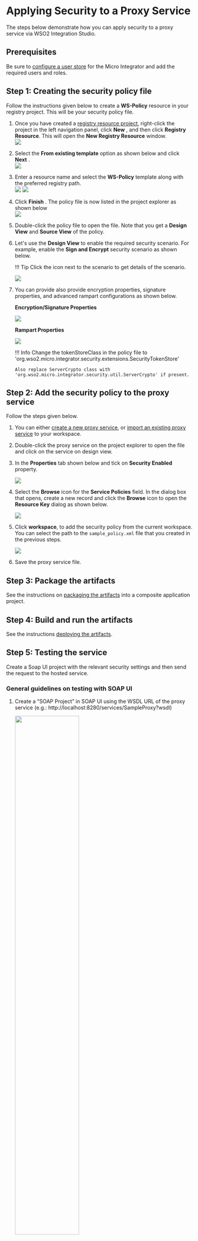 # Applying Security to a Proxy Service

The steps below demonstrate how you can apply security to a proxy service via WSO2 Integration Studio.

## Prerequisites

Be sure to [configure a user store]({{base_path}}/administer/managing-users-and-roles/managing-user-stores/configure-primary-user-store/configuring-the-primary-user-store) for the Micro Integrator and add the required users and roles.

## Step 1: Creating the security policy file

Follow the instructions given below to create a **WS-Policy** resource in your registry project. This will be your security policy file.

1.  Once you have created a [registry resource project]({{base_path}}/integrate/develop/create-integration-project/#registry-resource-project), right-click the project in the left navigation panel, click **New** , and then click **Registry Resource**. This will open the **New Registry Resource** window.  
    ![]({{base_path}}/assets/img/integrate/apply-security/119130870/119130887.jpg)
2.  Select the **From existing template** option as shown below and
    click **Next** .  
    ![]({{base_path}}/assets/img/integrate/apply-security/119130870/119130886.jpg)
3.  Enter a resource name and select the **WS-Policy** template along
    with the preferred registry path.  
    ![]({{base_path}}/assets/img/integrate/apply-security/119130870/119130885.jpg)
    ![]({{base_path}}/assets/img/integrate/apply-security/119130870/119130884.jpg)
4.  Click **Finish** . The policy file is now listed in the project
    explorer as shown below  
    ![]({{base_path}}/assets/img/integrate/apply-security/119130870/119130883.jpg)
      
5.  Double-click the policy file to open the file. Note that you get a
    **Design View** and **Source View** of the policy.

6.  Let's use the **Design View** to enable the required security scenario. For example, enable the **Sign and Encrypt** security scenario as shown below.

    !!! Tip
        Click the icon next to the scenario to get details of the scenario.
    
    ![]({{base_path}}/assets/img/integrate/apply-security/119130870/119130882.jpg)

7.  You can provide also provide encryption properties, signature properties, and advanced rampart configurations as shown below.

    **Encryption/Signature Properties**

    ![]({{base_path}}/assets/img/integrate/apply-security/119130870/119130890.jpg)

    **Rampart Properties**

    ![]({{base_path}}/assets/img/integrate/apply-security/119130870/119130889.jpg)
    
    !!! Info 
        Change the tokenStoreClass in the policy file to 'org.wso2.micro.integrator.security.extensions.SecurityTokenStore'
        
        Also replace ServerCrypto class with 'org.wso2.micro.integrator.security.util.ServerCrypto' if present.
        
<!--
#### Specifying role-based access?

For certain scenarios, you can specify user roles. After you select the
scenario, scroll to the right to see the **User Roles** button.

![]({{base_path}}/assets/img/integrate/apply-security/119130870/119130874.jpg)

Either define the user roles inline or retrieve the user roles from the server.

-   **Define Inline**
    ![]({{base_path}}/assets/img/integrate/apply-security/119130870/119130872.jpg)

-   **Get from the server**
    ![]({{base_path}}/assets/img/integrate/apply-security/119130870/119130871.jpg)

!!! Info
    By default, the role names are not case sensitive. If you want to make them case sensitive, add the following property in the `<MI_HOME>/conf/deployment.yaml` file.        
     ```toml
     [authorization_manager]
     properties.CaseSensitiveAuthorizationRules = "true"
     ```
-->

## Step 2: Add the security policy to the proxy service

Follow the steps given below.

1.  You can either [create a new proxy service]({{base_path}}/integrate/develop/creating-artifacts/creating-a-proxy-service), or [import an existing proxy service]({{base_path}}/integrate/develop/importing-artifacts) to your workspace.
2.  Double-click the proxy service on the project explorer to open the
    file and click on the service on design view.
3.  In the **Properties** tab shown below and tick on **Security
    Enabled** property.  

    ![]({{base_path}}/assets/img/integrate/apply-security/119130870/119130879.jpg)

4.  Select the **Browse** icon for the **Service Policies** field. In
    the dialog box that opens, create a new record and click the
    **Browse** icon to open the **Resource Key** dialog as shown
    below.  

    ![]({{base_path}}/assets/img/integrate/apply-security/119130870/119130877.jpg)

5.  Click **workspace**, to add the security policy from the current
    workspace. You can select the path to the
    `sample_policy.xml` file that you created in the
    previous steps.  

    ![]({{base_path}}/assets/img/integrate/apply-security/119130870/119130876.jpg)

6.  Save the proxy service file.

## Step 3: Package the artifacts

See the instructions on [packaging the artifacts]({{base_path}}/integrate/develop/packaging-artifacts) into a composite application project.

## Step 4: Build and run the artifacts

See the instructions [deploying the artifacts]({{base_path}}/integrate/develop/deploy-and-run).

## Step 5: Testing the service

Create a Soap UI project with the relevant security settings and then send the request to the hosted service.

### General guidelines on testing with SOAP UI

1.  Create a “SOAP Project” in SOAP UI using the WSDL URL of the proxy service (e.g.: http://localhost:8280/services/SampleProxy?wsdl)

    <a href="{{base_path}}/assets/img/integrate/apply-security/soapui/create-soapui-project.jpg"><img src="{{base_path}}/assets/img/integrate/apply-security/soapui/create-soapui-project.jpg" width="60%"></a>

2.  Double click on the created SOAP project, click on “WS-Security-Configuration” -> “Keystores”, and add the WSO2 keystore.

    <a href="{{base_path}}/assets/img/integrate/apply-security/soapui/create-keystore.jpg"><img src="{{base_path}}/assets/img/integrate/apply-security/soapui/create-keystore.jpg" width="60%"></a>
    
3.  We need to enter keystore password for the keystore configuration. 
4.  Click on “Outgoing WS-Security Configuration”, and add a new policy by specifying a name. (Name can be anything).

    <a href="{{base_path}}/assets/img/integrate/apply-security/soapui/create-outgoing-wss-configuration.jpg"><img src="{{base_path}}/assets/img/integrate/apply-security/soapui/create-outgoing-wss-configuration.jpg" width="60%"></a>
    
5.  Add required WSS entries for the created configuration (What you need add will vary according to the policy you are using). Explanation about adding three main sections is given below.

    - Adding **Signature**  
    
    <a href="{{base_path}}/assets/img/integrate/apply-security/soapui/adding-signature-entry.jpg"><img src="{{base_path}}/assets/img/integrate/apply-security/soapui/adding-signature-entry.jpg" width="60%"></a>
    
    - Adding **Timestamp**
    
    <a href="{{base_path}}/assets/img/integrate/apply-security/soapui/adding-timestamp-entry.jpg"><img src="{{base_path}}/assets/img/integrate/apply-security/soapui/adding-timestamp-entry.jpg" width="60%"></a>
    
    - Adding **Encryption**
    
    <a href="{{base_path}}/assets/img/integrate/apply-security/soapui/adding-encryption-entry.jpg"><img src="{{base_path}}/assets/img/integrate/apply-security/soapui/adding-encryption-entry.jpg" width="60%"></a>
    
    !!! Info
        Note: Please note that the order of the WS entries matters. So always add the above one after the other (If you are adding only two sections, you need to maintain the order).
        
6.  Once we are done with WS security configurations, we have to specify the created WS-policy under “Outgoing WSS” at the request “Authorization”.

    <a href="{{base_path}}/assets/img/integrate/apply-security/soapui/invoking-with-out-policy.jpg"><img src="{{base_path}}/assets/img/integrate/apply-security/soapui/invoking-with-out-policy.jpg" width="70%"></a>
   
7.  Now you can invoke the Proxy Service. 

!!! Info

    When defining Outgoing WS-Security Configuration, you need to pick on the WS entries based on your WS policy.
    
    For example:
    
    - Non Repudiation policy needs only Timestamp and Signature. Confidentiality needs all three: Timestamp, Signature and Encryption.
    - For UsernameToken policy, you do not need to provide a Outgoing WS-Security Configuration. Providing the basic auth configuration is enough.
    
        <a href="{{base_path}}/assets/img/integrate/apply-security/soapui/invoking-username-token.jpg"><img src="{{base_path}}/assets/img/integrate/apply-security/soapui/invoking-username-token.jpg" width="70%"></a>
